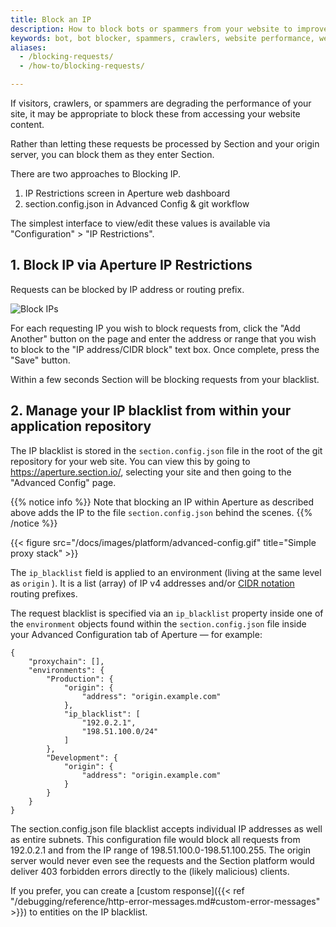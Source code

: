 ```yaml
---
title: Block an IP
description: How to block bots or spammers from your website to improve website performance via the Aperture UI or directly through config files.
keywords: bot, bot blocker, spammers, crawlers, website performance, webpage speed, website security, content delivery network, CDN
aliases:
  - /blocking-requests/
  - /how-to/blocking-requests/

---
```


If visitors, crawlers, or spammers are degrading the performance of your site, it may be appropriate to block these from accessing your website content.

Rather than letting these requests be processed by Section and your origin server, you can block them as they enter Section.

There are two approaches to Blocking IP.

1. IP Restrictions screen in Aperture web dashboard
2. section.config.json in Advanced Config & git workflow

The simplest interface to view/edit these values is available via "Configuration" > "IP Restrictions".

## 1. Block IP via Aperture IP Restrictions

Requests can be blocked by IP address or routing prefix.

![Block IPs](/docs/images/platform/ip-blacklist-add.gif)

For each requesting IP you wish to block requests from, click the "Add Another" button on the page and enter the address or range that you wish to block to the "IP address/CIDR block" text box. Once complete, press the "Save" button.

Within a few seconds Section will be blocking requests from your blacklist.

## 2. Manage your IP blacklist from within your application repository

The IP blacklist is stored in the ``section.config.json`` file in the root of the git repository for your web site. You can view this by going to <https://aperture.section.io/>, selecting your site and then going to the "Advanced Config" page.

{{% notice info %}}
Note that blocking an IP within Aperture as described above adds the IP to the file ``section.config.json`` behind the scenes.
{{% /notice %}}

{{< figure src="/docs/images/platform/advanced-config.gif" title="Simple proxy stack" >}}

The `ip_blacklist` field is applied to an environment (living at the same level as `origin` ). It is a list (array) of IP v4 addresses and/or [CIDR notation](https://en.wikipedia.org/wiki/Classless_Inter-Domain_Routing#CIDR_notation) routing prefixes.

The request blacklist is specified via an `ip_blacklist` property inside one of the `environment` objects found within the ``section.config.json`` file inside your Advanced Configuration tab of Aperture — for example:

    {
        "proxychain": [],
        "environments": {
            "Production": {
                "origin": {
                    "address": "origin.example.com"
                },
                "ip_blacklist": [
                    "192.0.2.1",
                    "198.51.100.0/24"
                ]
            },
            "Development": {
                "origin": {
                    "address": "origin.example.com"
                }
            }
        }
    }

The section.config.json file blacklist accepts individual IP addresses as well as entire subnets. This configuration file would block all requests from 192.0.2.1 and from the IP range of 198.51.100.0-198.51.100.255. The origin server would never even see the requests and the Section platform would deliver 403 forbidden errors directly to the (likely malicious) clients.

 If you prefer, you can create a [custom response]({{< ref "/debugging/reference/http-error-messages.md#custom-error-messages" >}}) to entities on the IP blacklist.
